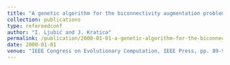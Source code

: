 ```yaml
---
title: "A genetic algorithm for the biconnectivity augmentation problem"
collection: publications
type: refereedconf
author: "I. Ljubić and J. Kratica"
permalink: /publication/2000-01-01-a-genetic-algorithm-for-the-biconnectivity-augmentation-problem
date: 2000-01-01
venue: "IEEE Congress on Evolutionary Computation, IEEE Press, pp. 89-96"
---
```


